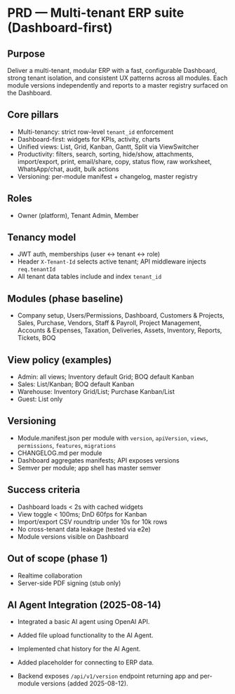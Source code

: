 # PRD — Multi-tenant ERP suite (Dashboard-first)

## Purpose
Deliver a multi-tenant, modular ERP with a fast, configurable Dashboard, strong tenant isolation, and consistent UX patterns across all modules. Each module versions independently and reports to a master registry surfaced on the Dashboard.

## Core pillars
- Multi-tenancy: strict row-level `tenant_id` enforcement
- Dashboard-first: widgets for KPIs, activity, charts
- Unified views: List, Grid, Kanban, Gantt, Split via ViewSwitcher
- Productivity: filters, search, sorting, hide/show, attachments, import/export, print, email/share, copy, status flow, raw worksheet, WhatsApp/chat, audit, bulk actions
- Versioning: per-module manifest + changelog, master registry

## Roles
- Owner (platform), Tenant Admin, Member

## Tenancy model
- JWT auth, memberships (user ↔ tenant ↔ role)
- Header `X-Tenant-Id` selects active tenant; API middleware injects `req.tenantId`
- All tenant data tables include and index `tenant_id`

## Modules (phase baseline)
- Company setup, Users/Permissions, Dashboard, Customers & Projects, Sales, Purchase, Vendors, Staff & Payroll, Project Management, Accounts & Expenses, Taxation, Deliveries, Assets, Inventory, Reports, Tickets, BOQ

## View policy (examples)
- Admin: all views; Inventory default Grid; BOQ default Kanban
- Sales: List/Kanban; BOQ default Kanban
- Warehouse: Inventory Grid/List; Purchase Kanban/List
- Guest: List only

## Versioning
- Module.manifest.json per module with `version`, `apiVersion`, `views`, `permissions`, `features`, `migrations`
- CHANGELOG.md per module
- Dashboard aggregates manifests; API exposes versions
- Semver per module; app shell has master semver

## Success criteria
- Dashboard loads < 2s with cached widgets
- View toggle < 100ms; DnD 60fps for Kanban
- Import/export CSV roundtrip under 10s for 10k rows
- No cross-tenant data leakage (tested via e2e)
- Module versions visible on Dashboard

## Out of scope (phase 1)
- Realtime collaboration
- Server-side PDF signing (stub only)

## AI Agent Integration (2025-08-14)
- Integrated a basic AI agent using OpenAI API.
- Added file upload functionality to the AI Agent.
- Implemented chat history for the AI Agent.
- Added placeholder for connecting to ERP data.

- Backend exposes `/api/v1/version` endpoint returning app and per-module versions (added 2025-08-12).